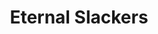 ---
layout: landing
title: Eternal Slackers
sections:
  - id: Header
    content: |
      # Raids
      ## By Slacking Za
      ### Eternal Slackers
---